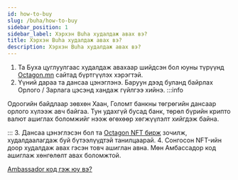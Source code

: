 ```yaml
---
id: how-to-buy
slug: /buha/how-to-buy
sidebar_position: 1
sidebar_label: Хэрхэн Buha худалдаж авах вэ?
title: Хэрхэн Buha худалдаж авах вэ?
description: Хэрхэн Buha худалдаж авах вэ?
---
```


1. Та Буха цуглуулгаас худалдаж авахаар шийдсэн бол юуны түрүүнд [Octagon.mn](https://nft.octagon.mn/register) сайтад бүртгүүлэх хэрэгтэй.
2. Үүний дараа та дансаа цэнэглэнэ.
Баруун дээд буланд байрлах Орлого / Зарлага цэсэнд хандаж гүйлгээ хийнэ.
:::info

Одоогийн байдлаар зөвхөн Хаан, Голомт банкны төгрөгийн дансаар орлого хүлээж авч байгаа. Тун удахгүй бусад банк, төрөл бүрийн крипто валют ашиглах боломжийг нээж өгөхөөр хөгжүүлэлт хийгдэж байна.

:::
3. Дансаа цэнэглэсэн бол та [Octagon NFT бирж](https://www.nft.octagon.mn/market) зочилж, худалдаалагдаж буй бүтээлүүдтэй танилцаарай.
4. Сонгосон NFT-ийн доор худалдаж авах гэсэн товч ашиглан авна. Мөн Амбассадор код ашиглаж хөнгөлөлт авах боломжтой.


[Ambassador код гэж юу вэ?](https://docs.octagon.mn/docs/marketplace/what-is-ambassador-program)


